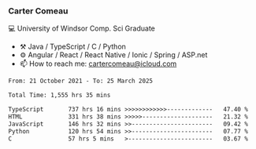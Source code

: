 ### Carter Comeau

💻 University of Windsor Comp. Sci Graduate

- ⚒️ Java / TypeScript / C / Python
- ⚙️ Angular / React / React Native / Ionic / Spring / ASP.net
- 📫 How to reach me: cartercomeau@icloud.com

<!--START_SECTION:waka-->

```txt
From: 21 October 2021 - To: 25 March 2025

Total Time: 1,555 hrs 35 mins

TypeScript       737 hrs 16 mins >>>>>>>>>>>>-------------   47.40 %
HTML             331 hrs 38 mins >>>>>--------------------   21.32 %
JavaScript       146 hrs 32 mins >>-----------------------   09.42 %
Python           120 hrs 54 mins >>-----------------------   07.77 %
C                57 hrs 5 mins   >------------------------   03.67 %
```

<!--END_SECTION:waka-->
